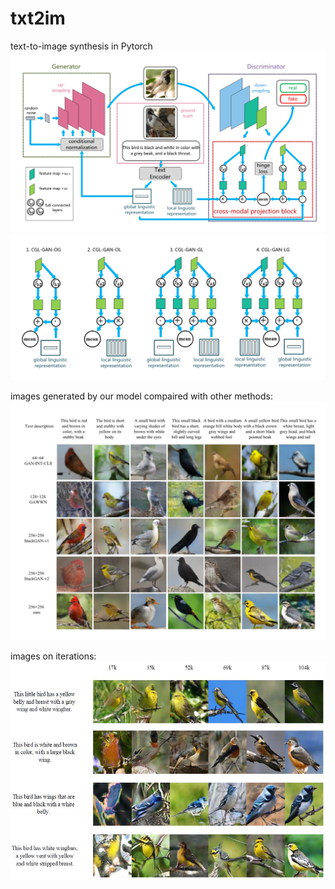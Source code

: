 # txt2im
text-to-image synthesis in Pytorch
<img src="images/GAN-v4.png"/>
<img src="images/cpb.png"/>

images generated by our model compaired with other methods:
<img src="images/images.png"/>


images on iterations:
<img src="images_on_iters.jpg" width="600px" height="350px"/>

